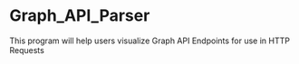 # Graph_API_Parser
This program will help users visualize Graph API Endpoints for use in HTTP Requests
